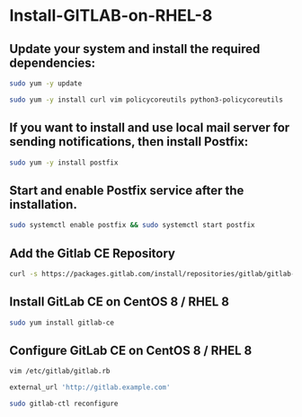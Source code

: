# Install-GITLAB-on-RHEL-8

## Update your system and install the required dependencies:

```bash
sudo yum -y update
```
```bash
sudo yum -y install curl vim policycoreutils python3-policycoreutils
```
## If you want to install and use local mail server for sending notifications, then install Postfix:
```bash
sudo yum -y install postfix
```
## Start and enable Postfix service after the installation.

```bash
sudo systemctl enable postfix && sudo systemctl start postfix
```
## Add the Gitlab CE Repository
```bash
curl -s https://packages.gitlab.com/install/repositories/gitlab/gitlab-ce/script.rpm.sh | sudo bash
```
## Install GitLab CE on CentOS 8 / RHEL 8
```bash
sudo yum install gitlab-ce
```
## Configure GitLab CE on CentOS 8 / RHEL 8
```bash
vim /etc/gitlab/gitlab.rb
```

```bash
external_url 'http://gitlab.example.com'
```

```bash
sudo gitlab-ctl reconfigure
```
